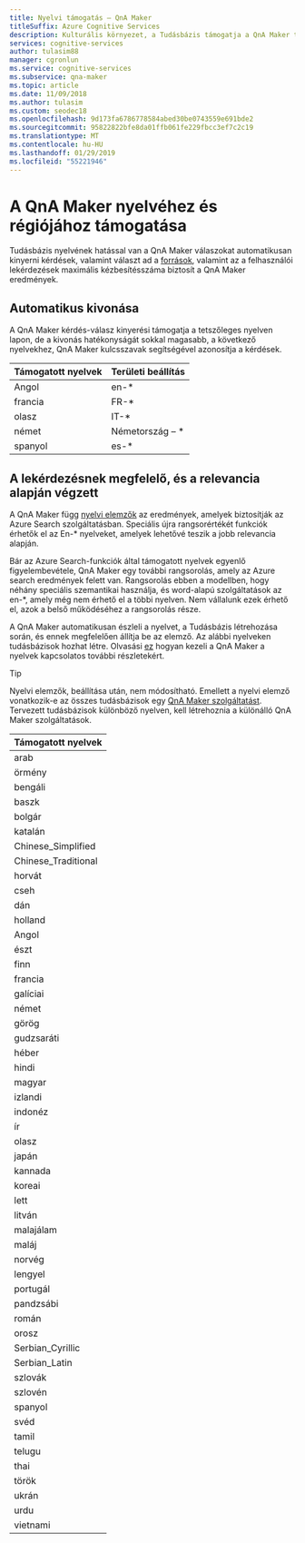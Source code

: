 ```yaml
---
title: Nyelvi támogatás – QnA Maker
titleSuffix: Azure Cognitive Services
description: Kulturális környezet, a Tudásbázis támogatja a QnA Maker természetes nyelvek listáját. Ne keverje a nyelveket ugyanazon Tudásbázis.
services: cognitive-services
author: tulasim88
manager: cgronlun
ms.service: cognitive-services
ms.subservice: qna-maker
ms.topic: article
ms.date: 11/09/2018
ms.author: tulasim
ms.custom: seodec18
ms.openlocfilehash: 9d173fa6786778584abed30be0743559e691bde2
ms.sourcegitcommit: 95822822bfe8da01ffb061fe229fbcc3ef7c2c19
ms.translationtype: MT
ms.contentlocale: hu-HU
ms.lasthandoff: 01/29/2019
ms.locfileid: "55221946"
---
```

# <a name="language-and-region-support-for-qna-maker"></a>A QnA Maker nyelvéhez és régiójához támogatása

Tudásbázis nyelvének hatással van a QnA Maker válaszokat automatikusan kinyerni kérdések, valamint választ ad a [források](../Concepts/data-sources-supported.md), valamint az a felhasználói lekérdezések maximális kézbesítésszáma biztosít a QnA Maker eredmények.

## <a name="auto-extraction"></a>Automatikus kivonása
A QnA Maker kérdés-válasz kinyerési támogatja a tetszőleges nyelven lapon, de a kivonás hatékonyságát sokkal magasabb, a következő nyelvekhez, QnA Maker kulcsszavak segítségével azonosítja a kérdések.

|Támogatott nyelvek| Területi beállítás|
|-----|----|
|Angol|en-*|
|francia|FR-*|
|olasz|IT-*|
|német|Németország – *|
|spanyol|es-*|

## <a name="query-matching-and-relevance"></a>A lekérdezésnek megfelelő, és a relevancia alapján végzett
A QnA Maker függ [nyelvi elemzők](https://docs.microsoft.com/rest/api/searchservice/language-support) az eredmények, amelyek biztosítják az Azure Search szolgáltatásban. Speciális újra rangsorértékét funkciók érhetők el az En-* nyelveket, amelyek lehetővé teszik a jobb relevancia alapján.

Bár az Azure Search-funkciók által támogatott nyelvek egyenlő figyelembevétele, QnA Maker egy további rangsorolás, amely az Azure search eredmények felett van. Rangsorolás ebben a modellben, hogy néhány speciális szemantikai használja, és word-alapú szolgáltatások az en-*, amely még nem érhető el a többi nyelven. Nem vállalunk ezek érhető el, azok a belső működéséhez a rangsorolás része. 

A QnA Maker automatikusan észleli a nyelvet, a Tudásbázis létrehozása során, és ennek megfelelően állítja be az elemző. Az alábbi nyelveken tudásbázisok hozhat létre. Olvasási [ez](../How-To/language-knowledge-base.md) hogyan kezeli a QnA Maker a nyelvek kapcsolatos további részletekért.


> [!Tip]
> Nyelvi elemzők, beállítása után, nem módosítható. Emellett a nyelvi elemző vonatkozik-e az összes tudásbázisok egy [QnA Maker szolgáltatást](../How-To/set-up-qnamaker-service-azure.md). Tervezett tudásbázisok különböző nyelven, kell létrehoznia a különálló QnA Maker szolgáltatások.

|Támogatott nyelvek|
|-----|
|arab|
|örmény|; 
bengáli|
|baszk|
|bolgár|
|katalán|
|Chinese_Simplified|
|Chinese_Traditional|
|horvát|
|cseh|
|dán|
|holland|
|Angol|
|észt|
|finn|
|francia|
|galíciai|
|német|
|görög|
|gudzsaráti|
|héber|
|hindi|
|magyar|
|izlandi|
|indonéz|
|ír|
|olasz|
|japán|
|kannada|
|koreai|
|lett|
|litván|
|malajálam|
|maláj|
|norvég|
|lengyel|
|portugál|
|pandzsábi|
|román|
|orosz|
|Serbian_Cyrillic|
|Serbian_Latin|
|szlovák|
|szlovén|
|spanyol|
|svéd|
|tamil|
|telugu|
|thai|
|török|
|ukrán|
|urdu|
|vietnami|
